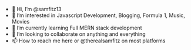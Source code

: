 - 👋 Hi, I’m @samfitz13
- 👀 I’m interested in Javascript Development, Blogging, Formula 1, Music, Movies
- 🌱 I’m currently learning Full MERN stack development
- 💞️ I’m looking to collaborate on anything and everything
- 📫 How to reach me here or @therealsamfitz on most platforms

<!---
samfitz13/samfitz13 is a ✨ special ✨ repository because its `README.md` (this file) appears on your GitHub profile.
You can click the Preview link to take a look at your changes.
--->
